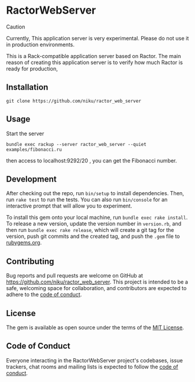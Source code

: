 # RactorWebServer

> [!CAUTION]
> Currently, This application server is very experimental. Please do not use it in production environments.

This is a Rack-compatible application server based on Ractor.
The main reason of creating this application server is to verify how much Ractor is ready for production,

## Installation

```
git clone https://github.com/niku/ractor_web_server
```

## Usage

Start the server

```
bundle exec rackup --server ractor_web_server --quiet examples/fibonacci.ru
```

then access to localhost:9292/20 , you can get the Fibonacci number.

## Development

After checking out the repo, run `bin/setup` to install dependencies. Then, run `rake test` to run the tests. You can also run `bin/console` for an interactive prompt that will allow you to experiment.

To install this gem onto your local machine, run `bundle exec rake install`. To release a new version, update the version number in `version.rb`, and then run `bundle exec rake release`, which will create a git tag for the version, push git commits and the created tag, and push the `.gem` file to [rubygems.org](https://rubygems.org).

## Contributing

Bug reports and pull requests are welcome on GitHub at https://github.com/niku/ractor_web_server. This project is intended to be a safe, welcoming space for collaboration, and contributors are expected to adhere to the [code of conduct](https://github.com/niku/ractor_web_server/blob/main/CODE_OF_CONDUCT.md).

## License

The gem is available as open source under the terms of the [MIT License](https://opensource.org/licenses/MIT).

## Code of Conduct

Everyone interacting in the RactorWebServer project's codebases, issue trackers, chat rooms and mailing lists is expected to follow the [code of conduct](https://github.com/niku/ractor_web_server/blob/main/CODE_OF_CONDUCT.md).
